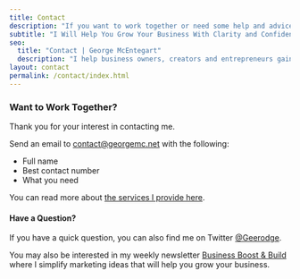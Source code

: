 ```yaml
---
title: Contact
description: "If you want to work together or need some help and advice, feel free to contact me directly using the details here."
subtitle: "I Will Help You Grow Your Business With Clarity and Confidence"
seo:
  title: "Contact | George McEntegart"
  description: "I help business owners, creators and entrepreneurs gain clarity and achieve their goals, so they can grow their business. Find my contact details here."
layout: contact
permalink: /contact/index.html
---
```


### Want to Work Together?

Thank you for your interest in contacting me.

Send an email to [contact@georgemc.net](mailto:contact@georgemc.net) with the following:

- Full name
- Best contact number
- What you need

You can read more about [the services I provide here](/consulting).

#### Have a Question?

If you have a quick question, you can also find me on Twitter [@Geerodge](https://twitter.com/geerodge).

You may also be interested in my weekly newsletter [Business Boost & Build](/newsletter) where I simplify marketing ideas that will help you grow your business.
